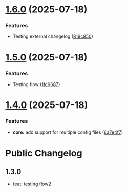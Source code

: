 # [1.6.0](https://github.com/harshalBhawsar30/semantic-release-test/compare/v1.5.0...v1.6.0) (2025-07-18)


### Features

* Testing external changelog ([819c950](https://github.com/harshalBhawsar30/semantic-release-test/commit/819c950518a38eca116a34668c67349b6ac8f7e2))

# [1.5.0](https://github.com/harshalBhawsar30/semantic-release-test/compare/v1.4.0...v1.5.0) (2025-07-18)


### Features

* Testing flow ([1fc9687](https://github.com/harshalBhawsar30/semantic-release-test/commit/1fc9687e11855616dc2f4e8e200dec8ac981663d))

# [1.4.0](https://github.com/harshalBhawsar30/semantic-release-test/compare/v1.3.0...v1.4.0) (2025-07-18)


### Features

* **core:** add support for multiple config files ([6a7e4f7](https://github.com/harshalBhawsar30/semantic-release-test/commit/6a7e4f7bcebd7c223784351671fc9d88c0e5f6aa))

# Public Changelog

## 1.3.0

- feat: testing flow2
